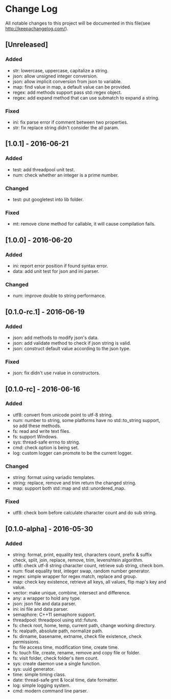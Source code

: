 # Change Log
All notable changes to this project will be documented in this file(see http://keepachangelog.com/).

## [Unreleased]
### Added
- str: lowercase, uppercase, capitalize a string.
- json: allow unsigned integer conversion.
- json: allow implicit conversion from json to variable.
- map: find value in map, a default value can be provided.
- regex: add methods support pass std::regex object.
- regex: add expand method that can use submatch to expand a string.

### Fixed
- ini: fix parse error if comment between two properties.
- str: fix replace string didn't consider the all param.

## [1.0.1] - 2016-06-21
### Added
- test: add threadpool unit test.
- num: check whether an integer is a prime number.

### Changed
- test: put googletest into lib folder.

### Fixed
- mt: remove clone method for callable, it will cause compilation fails.

## [1.0.0] - 2016-06-20
### Added
- ini: report error position if found syntax error.
- data: add unit test for json and ini parser.

### Changed
- num: improve double to string performance.

## [0.1.0-rc.1] - 2016-06-19
### Added
- json: add methods to modify json's data.
- json: add validate method to check if json string is valid.
- json: construct default value according to the json type.

### Fixed
- json: fix didn't use rvalue in constructors.

## [0.1.0-rc] - 2016-06-16
### Added
- utf8: convert from unicode point to utf-8 string.
- num: number to string, some platforms have no std::to_string support, so add these methods.
- fs: read and write text files.
- fs: support Windows.
- sys: thread-safe errno to string.
- cmd: check option is being set.
- log: custom logger can promote to be the current logger.

### Changed
- string: format using variadic templates.
- string: replace, remove and trim return the changed string.
- map: support both std::map and std::unordered_map.

### Fixed
- utf8: check bom before calculate character count and do sub string.

## [0.1.0-alpha] - 2016-05-30
### Added
- string: format, print, equality test, characters count, prefix & suffix check, split, join, replace, remove, trim, levenshtein algorithm.
- utf8: check utf-8 string character count, retrieve sub string, check bom.
- num: float equality test, integer swap, random number generator.
- regex: simple wrapper for regex match, replace and group.
- map: check key existence, retrieve all keys, all values, flip map's key and value.
- vector: make unique, combine, intersect and difference.
- any: a wrapper to hold any type.
- json: json file and data parser.
- ini: ini file and data parser.
- semaphore: C++11 semaphore support.
- threadpool: threadpool using std::future.
- fs: check root, home, temp, current path, change working directory.
- fs: realpath, absolute path, normalize path.
- fs: dirname, basename, extname, check file existence, check permissions.
- fs: file access time, modification time, create time.
- fs: touch file, create, rename, remove and copy file or folder.
- fs: visit folder, check folder's item count.
- sys: create daemon use a single function.
- sys: uuid generator.
- time: simple timing class.
- date: thread-safe gmt & local time, date formatter.
- log: simple logging system.
- cmd: modern command line parser.